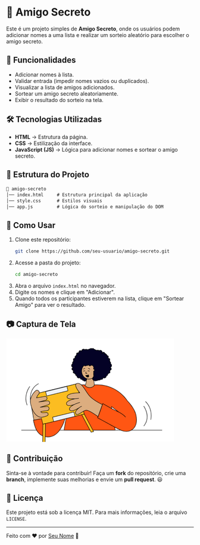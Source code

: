 # 🎁 Amigo Secreto

Este é um projeto simples de **Amigo Secreto**, onde os usuários podem adicionar nomes a uma lista e realizar um sorteio aleatório para escolher o amigo secreto.

## 🚀 Funcionalidades
- Adicionar nomes à lista.
- Validar entrada (impedir nomes vazios ou duplicados).
- Visualizar a lista de amigos adicionados.
- Sortear um amigo secreto aleatoriamente.
- Exibir o resultado do sorteio na tela.

## 🛠️ Tecnologias Utilizadas
- **HTML** → Estrutura da página.
- **CSS** → Estilização da interface.
- **JavaScript (JS)** → Lógica para adicionar nomes e sortear o amigo secreto.

## 📂 Estrutura do Projeto
```
📁 amigo-secreto
│── index.html     # Estrutura principal da aplicação
│── style.css      # Estilos visuais
│── app.js         # Lógica do sorteio e manipulação do DOM
```

## 📌 Como Usar
1. Clone este repositório:
   ```sh
   git clone https://github.com/seu-usuario/amigo-secreto.git
   ```
2. Acesse a pasta do projeto:
   ```sh
   cd amigo-secreto
   ```
3. Abra o arquivo `index.html` no navegador.
4. Digite os nomes e clique em "Adicionar".
5. Quando todos os participantes estiverem na lista, clique em "Sortear Amigo" para ver o resultado.

## 📷 Captura de Tela
![Amigo Secreto](assets/amigo-secreto.png)

## 🤝 Contribuição
Sinta-se à vontade para contribuir! Faça um **fork** do repositório, crie uma **branch**, implemente suas melhorias e envie um **pull request**. 😃

## 📝 Licença
Este projeto está sob a licença MIT. Para mais informações, leia o arquivo `LICENSE`.

---
Feito com ❤️ por [Seu Nome](https://github.com/seu-usuario) 🚀

